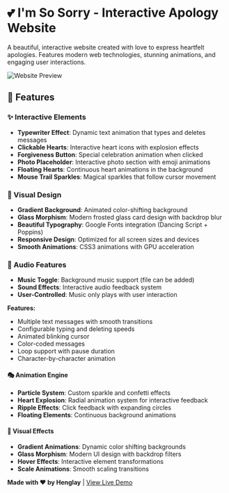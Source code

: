 # 💕 I'm So Sorry - Interactive Apology Website

A beautiful, interactive website created with love to express heartfelt apologies. Features modern web technologies, stunning animations, and engaging user interactions.

![Website Preview](https://apologize.laszlo.icu/)

## 🌟 Features

### ✨ Interactive Elements
- **Typewriter Effect**: Dynamic text animation that types and deletes messages
- **Clickable Hearts**: Interactive heart icons with explosion effects
- **Forgiveness Button**: Special celebration animation when clicked
- **Photo Placeholder**: Interactive photo section with emoji animations
- **Floating Hearts**: Continuous heart animations in the background
- **Mouse Trail Sparkles**: Magical sparkles that follow cursor movement

### 🎨 Visual Design
- **Gradient Background**: Animated color-shifting background
- **Glass Morphism**: Modern frosted glass card design with backdrop blur
- **Beautiful Typography**: Google Fonts integration (Dancing Script + Poppins)
- **Responsive Design**: Optimized for all screen sizes and devices
- **Smooth Animations**: CSS3 animations with GPU acceleration

### 🎵 Audio Features
- **Music Toggle**: Background music support (file can be added)
- **Sound Effects**: Interactive audio feedback system
- **User-Controlled**: Music only plays with user interaction

**Features:**
- Multiple text messages with smooth transitions
- Configurable typing and deleting speeds
- Animated blinking cursor
- Color-coded messages
- Loop support with pause duration
- Character-by-character animation

#### 🎭 Animation Engine
- **Particle System**: Custom sparkle and confetti effects
- **Heart Explosion**: Radial animation system for interactive feedback
- **Ripple Effects**: Click feedback with expanding circles
- **Floating Elements**: Continuous background animations

#### 🎨 Visual Effects
- **Gradient Animations**: Dynamic color shifting backgrounds
- **Glass Morphism**: Modern UI design with backdrop filters
- **Hover Effects**: Interactive element transformations
- **Scale Animations**: Smooth scaling transitions

**Made with ❤️ by Henglay** | [View Live Demo](https://github.com/TeHenglay/Sorry)
